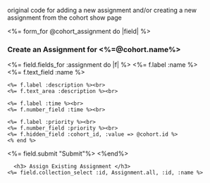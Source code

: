 original code for adding a new assignment and/or creating a new assignment from the cohort show page


<%= form_for @cohort_assignment do |field| %>
  <h3>Create an Assignment for <%=@cohort.name%></h3>
  <%= field.fields_for :assignment do |f| %>
    <%= f.label :name %><br>
    <%= f.text_field :name %><br>

    <%= f.label :description %><br>
    <%= f.text_area :description %><br>

    <%= f.label :time %><br>
    <%= f.number_field :time %><br>

    <%= f.label :priority %><br>
    <%= f.number_field :priority %><br>
    <%= f.hidden_field :cohort_id, :value => @cohort.id %>
    <% end %>

<!--  -->


  <%= field.submit "Submit"%>
  <%end%>

      <h3> Assign Existing Assignment </h3>
    <%= field.collection_select :id, Assignment.all, :id, :name %>
